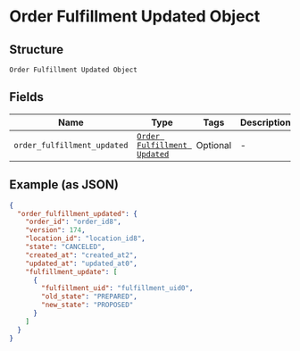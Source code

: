 
# Order Fulfillment Updated Object

## Structure

`Order Fulfillment Updated Object`

## Fields

| Name | Type | Tags | Description |
|  --- | --- | --- | --- |
| `order_fulfillment_updated` | [`Order Fulfillment Updated`](../../doc/models/order-fulfillment-updated.md) | Optional | - |

## Example (as JSON)

```json
{
  "order_fulfillment_updated": {
    "order_id": "order_id8",
    "version": 174,
    "location_id": "location_id8",
    "state": "CANCELED",
    "created_at": "created_at2",
    "updated_at": "updated_at0",
    "fulfillment_update": [
      {
        "fulfillment_uid": "fulfillment_uid0",
        "old_state": "PREPARED",
        "new_state": "PROPOSED"
      }
    ]
  }
}
```


